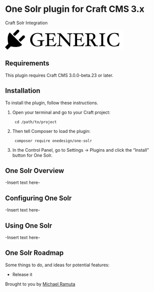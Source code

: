 # One Solr plugin for Craft CMS 3.x

Craft Solr Integration

![Screenshot](resources/img/plugin-logo.png)

## Requirements

This plugin requires Craft CMS 3.0.0-beta.23 or later.

## Installation

To install the plugin, follow these instructions.

1. Open your terminal and go to your Craft project:

        cd /path/to/project

2. Then tell Composer to load the plugin:

        composer require onedesign/one-solr

3. In the Control Panel, go to Settings → Plugins and click the “Install” button for One Solr.

## One Solr Overview

-Insert text here-

## Configuring One Solr

-Insert text here-

## Using One Solr

-Insert text here-

## One Solr Roadmap

Some things to do, and ideas for potential features:

* Release it

Brought to you by [Michael Ramuta](https://github.com/onedesign)
